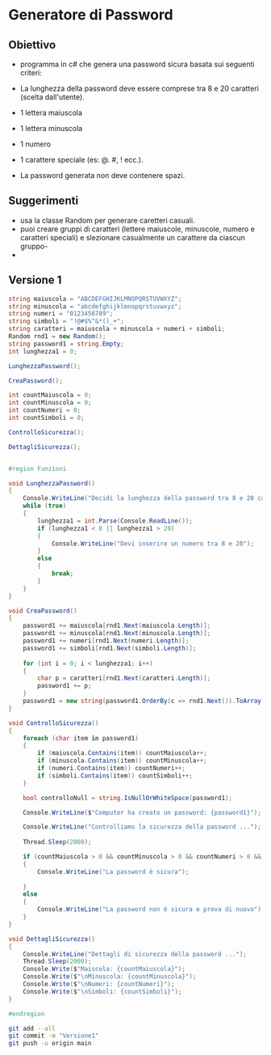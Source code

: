# Generatore di Password

## Obiettivo

- programma in c# che genera una password sicura basata sui seguenti criteri:
- La lunghezza della password deve essere comprese tra 8 e 20 caratteri (scelta dall'utente).
- 1 lettera maiuscola
- 1 lettera minuscola
- 1 numero
- 1 carattere speciale (es: @. #, ! ecc.).

- La password generata non deve contenere spazi.

## Suggerimenti

 - usa la classe Random per generare caretteri casuali.
 - puoi creare gruppi di caratteri (lettere maiuscole, minuscole, numero e caratteri speciali) e slezionare casualmente un carattere da ciascun gruppo-
 - 

## Versione 1

```csharp
string maiuscola = "ABCDEFGHIJKLMNOPQRSTUVWXYZ";
string minuscola = "abcdefghijklmnopqrstuvwxyz";
string numeri = "0123456789";
string simboli = "!@#$%^&*()_+";
string caratteri = maiuscola + minuscola + numeri + simboli;
Random rnd1 = new Random();
string password1 = string.Empty;
int lunghezza1 = 0;

LunghezzaPassword();

CreaPassword();

int countMaiuscola = 0;
int countMinuscola = 0;
int countNumeri = 0;
int countSimboli = 0;

ControlloSicurezza();

DettagliSicurezza();


#region Funzioni

void LunghezzaPassword()
{
    Console.WriteLine("Decidi la lunghezza della password tra 8 e 20 caratteri");
    while (true)
    {
        lunghezza1 = int.Parse(Console.ReadLine());
        if (lunghezza1 < 8 || lunghezza1 > 20)
        {
            Console.WriteLine("Devi inserire un numero tra 8 e 20");
        }
        else
        {
            break;
        }
    }
}

void CreaPassword()
{
    password1 += maiuscola[rnd1.Next(maiuscola.Length)];
    password1 += minuscola[rnd1.Next(minuscola.Length)];
    password1 += numeri[rnd1.Next(numeri.Length)];
    password1 += simboli[rnd1.Next(simboli.Length)];
    
    for (int i = 0; i < lunghezza1; i++)
    {
        char p = caratteri[rnd1.Next(caratteri.Length)];
        password1 += p;
    }
    password1 = new string(password1.OrderBy(c => rnd1.Next()).ToArray());
}

void ControlloSicurezza()
{
    foreach (char item in password1)
    {
        if (maiuscola.Contains(item)) countMaiuscola++;
        if (minuscola.Contains(item)) countMinuscola++;
        if (numeri.Contains(item)) countNumeri++;
        if (simboli.Contains(item)) countSimboli++;
    }

    bool controlloNull = string.IsNullOrWhiteSpace(password1);

    Console.WriteLine($"Computer ha creato un password: {password1}");

    Console.WriteLine("Controlliamo la sicurezza della password ...");
    
    Thread.Sleep(2000);

    if (countMaiuscola > 0 && countMinuscola > 0 && countNumeri > 0 && countSimboli > 0 && !controlloNull)
    {
        Console.WriteLine("La password è sicura");
        
    }
    else
    {
        Console.WriteLine("La password non è sicura e prova di nuovo");
    }
}

void DettagliSicurezza()
{
    Console.WriteLine("Dettagli di sicurezza della password ...");
    Thread.Sleep(2000);
    Console.Write($"Maiscola: {countMaiuscola}");
    Console.Write($"\nMinuscola: {countMinuscola}");
    Console.Write($"\nNumeri: {countNumeri}");
    Console.Write($"\nSimboli: {countSimboli}");
}

#endregion
```

```bash
git add --all
git commit -m "Versione1"
git push -u origin main
```
